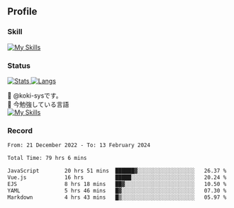 ## Profile
### Skill
[![My Skills](https://skillicons.dev/icons?i=html,css,javascript,php,java,nodejs,react,bootstrap,docker,laravel,git,github,githubactions,materialui&theme=dark)](https://skillicons.dev)<br>
### Status
[![Stats](https://github-readme-stats.vercel.app/api?username=koki-sys&count_private=true&show_icons=true)
![Langs](https://github-readme-stats.vercel.app/api/top-langs/?username=koki-sys&layout=compact)](https://github.com/koki-sys)

👋 @koki-sysです。<br/>
🌱 今勉強している言語<br/>
[![My Skills](https://skillicons.dev/icons?i=typescript,react,golang&theme=dark)](https://skillicons.dev)


<!---
koki-sys/koki-sys is a ✨ special ✨ repository because its `README.md` (this file) appears on your GitHub profile.
You can click the Preview link to take a look at your changes.
--->

### Record
<!--START_SECTION:waka-->

```txt
From: 21 December 2022 - To: 13 February 2024

Total Time: 79 hrs 6 mins

JavaScript        20 hrs 51 mins  ██████▓░░░░░░░░░░░░░░░░░░   26.37 %
Vue.js            16 hrs          █████░░░░░░░░░░░░░░░░░░░░   20.24 %
EJS               8 hrs 18 mins   ██▓░░░░░░░░░░░░░░░░░░░░░░   10.50 %
YAML              5 hrs 46 mins   █▓░░░░░░░░░░░░░░░░░░░░░░░   07.30 %
Markdown          4 hrs 43 mins   █▒░░░░░░░░░░░░░░░░░░░░░░░   05.97 %
```

<!--END_SECTION:waka-->
